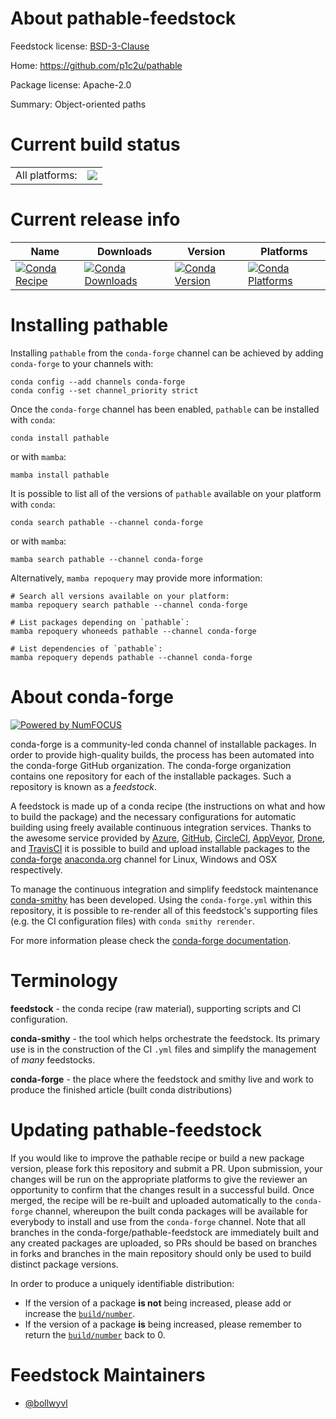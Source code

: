 About pathable-feedstock
========================

Feedstock license: [BSD-3-Clause](https://github.com/conda-forge/pathable-feedstock/blob/main/LICENSE.txt)

Home: https://github.com/p1c2u/pathable

Package license: Apache-2.0

Summary: Object-oriented paths

Current build status
====================


<table><tr><td>All platforms:</td>
    <td>
      <a href="https://dev.azure.com/conda-forge/feedstock-builds/_build/latest?definitionId=15317&branchName=main">
        <img src="https://dev.azure.com/conda-forge/feedstock-builds/_apis/build/status/pathable-feedstock?branchName=main">
      </a>
    </td>
  </tr>
</table>

Current release info
====================

| Name | Downloads | Version | Platforms |
| --- | --- | --- | --- |
| [![Conda Recipe](https://img.shields.io/badge/recipe-pathable-green.svg)](https://anaconda.org/conda-forge/pathable) | [![Conda Downloads](https://img.shields.io/conda/dn/conda-forge/pathable.svg)](https://anaconda.org/conda-forge/pathable) | [![Conda Version](https://img.shields.io/conda/vn/conda-forge/pathable.svg)](https://anaconda.org/conda-forge/pathable) | [![Conda Platforms](https://img.shields.io/conda/pn/conda-forge/pathable.svg)](https://anaconda.org/conda-forge/pathable) |

Installing pathable
===================

Installing `pathable` from the `conda-forge` channel can be achieved by adding `conda-forge` to your channels with:

```
conda config --add channels conda-forge
conda config --set channel_priority strict
```

Once the `conda-forge` channel has been enabled, `pathable` can be installed with `conda`:

```
conda install pathable
```

or with `mamba`:

```
mamba install pathable
```

It is possible to list all of the versions of `pathable` available on your platform with `conda`:

```
conda search pathable --channel conda-forge
```

or with `mamba`:

```
mamba search pathable --channel conda-forge
```

Alternatively, `mamba repoquery` may provide more information:

```
# Search all versions available on your platform:
mamba repoquery search pathable --channel conda-forge

# List packages depending on `pathable`:
mamba repoquery whoneeds pathable --channel conda-forge

# List dependencies of `pathable`:
mamba repoquery depends pathable --channel conda-forge
```


About conda-forge
=================

[![Powered by
NumFOCUS](https://img.shields.io/badge/powered%20by-NumFOCUS-orange.svg?style=flat&colorA=E1523D&colorB=007D8A)](https://numfocus.org)

conda-forge is a community-led conda channel of installable packages.
In order to provide high-quality builds, the process has been automated into the
conda-forge GitHub organization. The conda-forge organization contains one repository
for each of the installable packages. Such a repository is known as a *feedstock*.

A feedstock is made up of a conda recipe (the instructions on what and how to build
the package) and the necessary configurations for automatic building using freely
available continuous integration services. Thanks to the awesome service provided by
[Azure](https://azure.microsoft.com/en-us/services/devops/), [GitHub](https://github.com/),
[CircleCI](https://circleci.com/), [AppVeyor](https://www.appveyor.com/),
[Drone](https://cloud.drone.io/welcome), and [TravisCI](https://travis-ci.com/)
it is possible to build and upload installable packages to the
[conda-forge](https://anaconda.org/conda-forge) [anaconda.org](https://anaconda.org/)
channel for Linux, Windows and OSX respectively.

To manage the continuous integration and simplify feedstock maintenance
[conda-smithy](https://github.com/conda-forge/conda-smithy) has been developed.
Using the ``conda-forge.yml`` within this repository, it is possible to re-render all of
this feedstock's supporting files (e.g. the CI configuration files) with ``conda smithy rerender``.

For more information please check the [conda-forge documentation](https://conda-forge.org/docs/).

Terminology
===========

**feedstock** - the conda recipe (raw material), supporting scripts and CI configuration.

**conda-smithy** - the tool which helps orchestrate the feedstock.
                   Its primary use is in the construction of the CI ``.yml`` files
                   and simplify the management of *many* feedstocks.

**conda-forge** - the place where the feedstock and smithy live and work to
                  produce the finished article (built conda distributions)


Updating pathable-feedstock
===========================

If you would like to improve the pathable recipe or build a new
package version, please fork this repository and submit a PR. Upon submission,
your changes will be run on the appropriate platforms to give the reviewer an
opportunity to confirm that the changes result in a successful build. Once
merged, the recipe will be re-built and uploaded automatically to the
`conda-forge` channel, whereupon the built conda packages will be available for
everybody to install and use from the `conda-forge` channel.
Note that all branches in the conda-forge/pathable-feedstock are
immediately built and any created packages are uploaded, so PRs should be based
on branches in forks and branches in the main repository should only be used to
build distinct package versions.

In order to produce a uniquely identifiable distribution:
 * If the version of a package **is not** being increased, please add or increase
   the [``build/number``](https://docs.conda.io/projects/conda-build/en/latest/resources/define-metadata.html#build-number-and-string).
 * If the version of a package **is** being increased, please remember to return
   the [``build/number``](https://docs.conda.io/projects/conda-build/en/latest/resources/define-metadata.html#build-number-and-string)
   back to 0.

Feedstock Maintainers
=====================

* [@bollwyvl](https://github.com/bollwyvl/)

